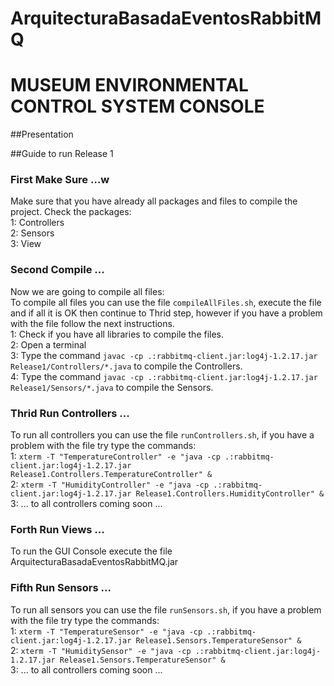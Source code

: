 # ArquitecturaBasadaEventosRabbitMQ
# MUSEUM ENVIRONMENTAL CONTROL SYSTEM CONSOLE

##Presentation


##Guide to run Release 1

### First Make Sure ...w
Make sure that you have already all packages and files to compile the project. Check the packages:  
1: Controllers  
2: Sensors  
3: View  

### Second Compile ...
Now we are going to compile all files:  
To compile all files you can use the file `compileAllFiles.sh`, execute the file and if all it is OK then continue to Thrid step, however if you have a problem with the file follow the next instructions.  
1: Check if you have all libraries to compile the files.  
2: Open a terminal  
3: Type the command  `javac -cp .:rabbitmq-client.jar:log4j-1.2.17.jar Release1/Controllers/*.java` to compile the Controllers.  
4: Type the command `javac -cp .:rabbitmq-client.jar:log4j-1.2.17.jar Release1/Sensors/*.java` to compile the Sensors.  

### Thrid Run Controllers ...
To run all controllers you can use the file `runControllers.sh`, if you have a problem with the file try type the commands:  
1: `xterm -T "TemperatureController" -e "java -cp .:rabbitmq-client.jar:log4j-1.2.17.jar Release1.Controllers.TemperatureController" &`  
2: `xterm -T "HumidityController" -e "java -cp .:rabbitmq-client.jar:log4j-1.2.17.jar Release1.Controllers.HumidityController" &`  
3: ... to all controllers coming soon ...  
### Forth Run Views ...
To run the GUI Console execute the file ArquitecturaBasadaEventosRabbitMQ.jar

### Fifth Run Sensors ...
To run all sensors you can use the file `runSensors.sh`, if you have a problem with the file try type the commands:  
1: `xterm -T "TemperatureSensor" -e "java -cp .:rabbitmq-client.jar:log4j-1.2.17.jar Release1.Sensors.TemperatureSensor" &`  
2: `xterm -T "HumiditySensor" -e "java -cp .:rabbitmq-client.jar:log4j-1.2.17.jar Release1.Sensors.TemperatureSensor" &`  
3: ... to all controllers coming soon ...
